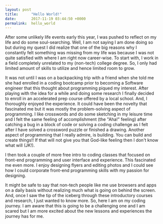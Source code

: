 ```yaml
---
layout: post
title:      "Hello World!"
date:       2017-11-19 03:44:50 +0000
permalink:  hello_world
---
```



After some unlikely life events early this year, I was pushed to reflect on my life and do some soul-searching. Well, I am not saying I am done doing so but during my quest I did realize that one of the big reasons why I constantly felt something was missing from my life was because I was not quite satisfied with where I am right now career-wise. To start with, I work in a field completely unrelated to my (non-tech) college degree. So, I only had limited amount of skills to utilize and hence limited room to grow. 

It was not until I was on a backpacking trip with a friend when she told me she had enrolled in a coding bootcamp prior to becoming a Software engineer that this thought about programming piqued my interest. After playing with the idea for a while and doing some research I finally decided to enroll in an accelerated prep course offered by a local school. And, I thoroughly enjoyed the experience. It could have been the novelty that fascinated me but it was mostly the problem-solving aspect of programming. I like crosswords and do some sketching in my leisure time and I felt the same feeling of accomplishment (the "Aha!" feeling) after catching a bug in a block of code or solving a coding challenge as I felt after I have solved a crossword puzzle or finished a drawing. Another aspect of programming that I really admire, is building. You can build and create things!! If that will not give you that God-like feeling then I don't know what will (JK!).

I then took a couple of more free intro to coding classes that focused on front-end programming and user interface and experience. This fascinated me even more. I enjoy designing flyers and editing photos and I could see how I could corporate front-end programming skills with my passion for designing.  

It might be safe to say that non-tech people like me use browsers and apps on a daily basis without realizing much what is going on behind the screen. And, once I saw the tip of the iceberg through these introductory courses and research, I just wanted to know more. So, here I am on my coding journey. I am aware that this is going to be a challenging one and I am scared but I am more excited about the new lessons and experiences the journey has for me.
